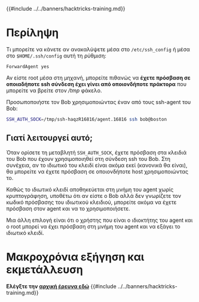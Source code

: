 {{#include ../../banners/hacktricks-training.md}}

# Περίληψη

Τι μπορείτε να κάνετε αν ανακαλύψετε μέσα στο `/etc/ssh_config` ή μέσα στο `$HOME/.ssh/config` αυτή τη ρύθμιση:
```
ForwardAgent yes
```
Αν είστε root μέσα στη μηχανή, μπορείτε πιθανώς να **έχετε πρόσβαση σε οποιαδήποτε ssh σύνδεση έχει γίνει από οποιονδήποτε πράκτορα** που μπορείτε να βρείτε στον _/tmp_ φάκελο.

Προσωποποιήστε τον Bob χρησιμοποιώντας έναν από τους ssh-agent του Bob:
```bash
SSH_AUTH_SOCK=/tmp/ssh-haqzR16816/agent.16816 ssh bob@boston
```
## Γιατί λειτουργεί αυτό;

Όταν ορίσετε τη μεταβλητή `SSH_AUTH_SOCK`, έχετε πρόσβαση στα κλειδιά του Bob που έχουν χρησιμοποιηθεί στη σύνδεση ssh του Bob. Στη συνέχεια, αν το ιδιωτικό του κλειδί είναι ακόμα εκεί (κανονικά θα είναι), θα μπορείτε να έχετε πρόσβαση σε οποιονδήποτε host χρησιμοποιώντας το.

Καθώς το ιδιωτικό κλειδί αποθηκεύεται στη μνήμη του agent χωρίς κρυπτογράφηση, υποθέτω ότι αν είστε ο Bob αλλά δεν γνωρίζετε τον κωδικό πρόσβασης του ιδιωτικού κλειδιού, μπορείτε ακόμα να έχετε πρόσβαση στον agent και να το χρησιμοποιήσετε.

Μια άλλη επιλογή είναι ότι ο χρήστης που είναι ο ιδιοκτήτης του agent και ο root μπορεί να έχει πρόσβαση στη μνήμη του agent και να εξάγει το ιδιωτικό κλειδί.

# Μακροχρόνια εξήγηση και εκμετάλλευση

**Ελέγξτε την [αρχική έρευνα εδώ](https://www.clockwork.com/insights/ssh-agent-hijacking/)**
{{#include ../../banners/hacktricks-training.md}}
